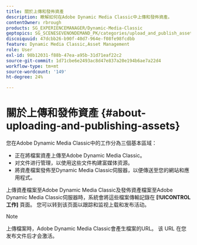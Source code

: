 ```yaml
---
title: 關於上傳和發佈資產
description: 瞭解如何在Adobe Dynamic Media Classic中上傳和發佈資產。
contentOwner: rbrough
products: SG_EXPERIENCEMANAGER/Dynamic-Media-Classic
geptopics: SG_SCENESEVENONDEMAND_PK/categories/upload_and_publish_assets
discoiquuid: 47dcbb26-b90f-40d7-964e-f08fe98fcdbb
feature: Dynamic Media Classic,Asset Management
role: User
exl-id: 98b12031-f88b-47ea-a95b-31d71eaf22c2
source-git-commit: 1d71cbe6e2493ac8d47e837a20e194b6ae7a22d4
workflow-type: tm+mt
source-wordcount: '149'
ht-degree: 24%

---
```


# 關於上傳和發佈資產 {#about-uploading-and-publishing-assets}

您在Adobe Dynamic Media Classic中的工作分為三個基本區域：

* 正在將檔案資產上傳至Adobe Dynamic Media Classic。
* 对文件进行管理，以使用这些文件构建富媒体资源。
* 將資產檔案發佈至Dynamic Media Classic伺服器，以便傳送至您的網站和應用程式。

上傳資產檔案至Adobe Dynamic Media Classic及發佈資產檔案至Adobe Dynamic Media Classic伺服器時，系統會將這些檔案傳輸記錄在 **[!UICONTROL 工作]** 頁面。 您可以转到该页面以跟踪和监视上载和发布活动。

>[!NOTE]
>
>上傳檔案時，Adobe Dynamic Media Classic會產生檔案的URL。 该 URL 在您发布文件后才会激活。

<!-- >[!NOTE]
>
>A new Instant Publish feature was made available shortly after the release of Adobe Dynamic Media Classic 6.0. This feature, which publishes assets immediately with one step, is being rolled out gradually, replacing the **[!UICONTROL Mark for Publish]** functionality. Some users will continue to see the current interface and functionality for a while, until they are included in the rollout. In addition, some assets will continue to use the “Mark for Publish” process for a while after the rollout. -->
